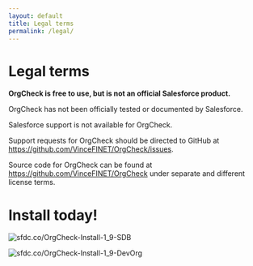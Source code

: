 ```yaml
---
layout: default
title: Legal terms
permalink: /legal/
---
```


# Legal terms

**OrgCheck is free to use, but is not an official Salesforce product.** 

OrgCheck has not been officially tested or documented by Salesforce. 

Salesforce support is not available for OrgCheck. 

Support requests for OrgCheck should be directed to GitHub at <a href="https://github.com/VinceFINET/OrgCheck/issues" target="_blank">https://github.com/VinceFINET/OrgCheck/issues</a>. 

Source code for OrgCheck can be found at <a href="https://github.com/VinceFINET/OrgCheck" target="_blank">https://github.com/VinceFINET/OrgCheck</a> under separate and different license terms.


# Install today!

![sfdc.co/OrgCheck-Install-1_9-SDB](../assets/pngs/Install-SDBX.png)

![sfdc.co/OrgCheck-Install-1_9-DevOrg](../assets/pngs/Install-DevEdition.png)
